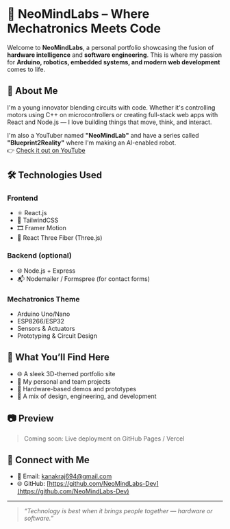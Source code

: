 # 🧠 NeoMindLabs – Where Mechatronics Meets Code

Welcome to **NeoMindLabs**, a personal portfolio showcasing the fusion of **hardware intelligence** and **software engineering**. This is where my passion for **Arduino, robotics, embedded systems, and modern web development** comes to life.

## 🚀 About Me

I'm a young innovator blending circuits with code. Whether it's controlling motors using C++ on microcontrollers or creating full-stack web apps with React and Node.js — I love building things that move, think, and interact.

I'm also a YouTuber named **"NeoMindLab"** and have a series called **"Blueprint2Reality"** where I'm making an AI-enabled robot.  
👉 [Check it out on YouTube](https://www.youtube.com/@NeoMindLab)

## 🛠️ Technologies Used

### Frontend
- ⚛️ React.js  
- 🎨 TailwindCSS  
- 🎞️ Framer Motion  
- 🧩 React Three Fiber (Three.js)

### Backend (optional)
- 🌐 Node.js + Express  
- 📬 Nodemailer / Formspree (for contact forms)

### Mechatronics Theme
- Arduino Uno/Nano  
- ESP8266/ESP32  
- Sensors & Actuators  
- Prototyping & Circuit Design

## 🎯 What You’ll Find Here
- 🌐 A sleek 3D-themed portfolio site  
- 💼 My personal and team projects  
- 🔩 Hardware-based demos and prototypes  
- 🧠 A mix of design, engineering, and development  

## 📷 Preview

> Coming soon: Live deployment on GitHub Pages / Vercel

## 🤝 Connect with Me
- 💌 Email: [kanakraj694@gmail.com](mailto:kanakraj694@gmail.com)  
- 🌐 GitHub: [https://github.com/NeoMindLabs-Dev](https://github.com/NeoMindLabs-Dev)

---

> *“Technology is best when it brings people together — hardware or software.”*
